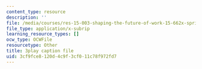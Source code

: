 ```yaml
---
content_type: resource
description: ''
file: /media/courses/res-15-003-shaping-the-future-of-work-15-662x-spring-2016/3cf9fce8120d4c9f3cf011c78f972fd7_fbE9xXfb0PA.srt
file_type: application/x-subrip
learning_resource_types: []
ocw_type: OCWFile
resourcetype: Other
title: 3play caption file
uid: 3cf9fce8-120d-4c9f-3cf0-11c78f972fd7
---
```

